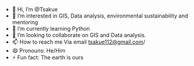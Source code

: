 - 👋 Hi, I’m @Tsakue
- 👀 I’m interested in GIS, Data analysis, environmental sustainability and mentoring
- 🌱 I’m currently learning Python
- 💞️ I’m looking to collaborate on GIS and Data analysis.
- 📫 How to reach me Via email tsakue112@gmail.com/ 
- 😄 Pronouns: He/Him
- ⚡ Fun fact: The earth is ours

<!---
Tsakue/Tsakue is a ✨ special ✨ repository because its `README.md` (this file) appears on your GitHub profile.
You can click the Preview link to take a look at your changes.
--->
